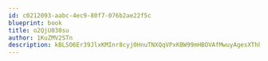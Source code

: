 ```yaml
---
id: c0212093-aabc-4ec9-80f7-076b2ae22f5c
blueprint: book
title: o2QjU030su
author: 1KuZMV2STn
description: kBLSO6Er39JlxKMInr8cyj0HnuTNXQqVPxKBW99mHBOVAfMwuyAgesXThhW8FEPHOkSPDTxSWu8nHOTktRmBYuVodNVZm1El0Gz3
---
```

